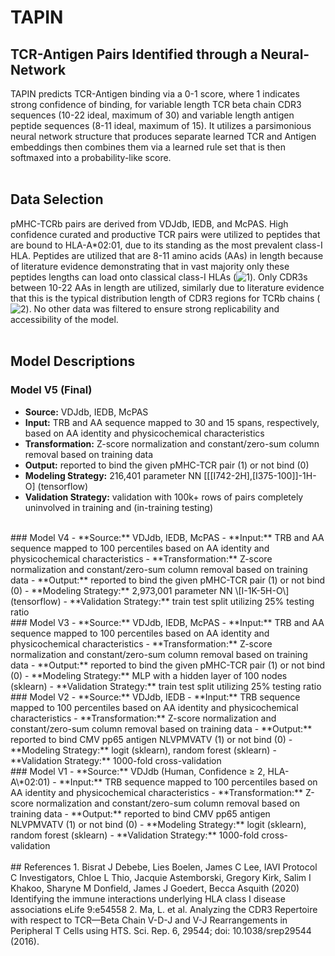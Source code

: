 # TAPIN
## TCR-Antigen Pairs Identified through a Neural-Network
TAPIN predicts TCR-Antigen binding via a 0-1 score, where 1 indicates strong confidence of binding, for variable length TCR beta chain CDR3 sequences (10-22 ideal, maximum of 30) and variable length antigen peptide sequences (8-11 ideal, maximum of 15). It utilizes a parsimonious neural network structure that produces separate learned TCR and Antigen embeddings then combines them via a learned rule set that is then softmaxed into a probability-like score.
<br>
<br>
## Data Selection
pMHC-TCRb pairs are derived from VDJdb, IEDB, and McPAS. High confidence curated and productive TCR pairs were utilized to peptides that are bound to HLA-A\*02:01, due to its standing as the most prevalent class-I HLA. Peptides are utilized that are 8-11 amino acids (AAs) in length because of literature evidence demonstrating that in vast majority only these peptides lengths can load onto classical class-I HLAs (![1](https://elifesciences.org/articles/54558)). Only CDR3s between 10-22 AAs in length are utilized, similarly due to literature evidence that this is the typical distribution length of CDR3 regions for TCRb chains (![2](https://nature.com/articles/srep29544)). No other data was filtered to ensure strong replicability and accessibility of the model.
<br>
<br>
## Model Descriptions
### Model V5 (Final)
- **Source:** VDJdb, IEDB, McPAS
- **Input:** TRB and AA sequence mapped to 30 and 15 spans, respectively, based on AA identity and physicochemical characteristics
- **Transformation:** Z-score normalization and constant/zero-sum column removal based on training data
- **Output:** reported to bind the given pMHC-TCR pair (1) or not bind (0)
- **Modeling Strategy:** 216,401 parameter NN \[\[\[I742-2H\],\[I375-100\]\]-1H-O\] (tensorflow)
- **Validation Strategy:** validation with 100k+ rows of pairs completely uninvolved in training and (in-training testing)
<br>
### Model V4
- **Source:** VDJdb, IEDB, McPAS
- **Input:** TRB and AA sequence mapped to 100 percentiles based on AA identity and physicochemical characteristics
- **Transformation:** Z-score normalization and constant/zero-sum column removal based on training data
- **Output:** reported to bind the given pMHC-TCR pair (1) or not bind (0)
- **Modeling Strategy:** 2,973,001 parameter NN \[I-1K-5H-O\] (tensorflow)
- **Validation Strategy:** train test split utilizing 25% testing ratio
<br>
### Model V3
- **Source:** VDJdb, IEDB, McPAS
- **Input:** TRB and AA sequence mapped to 100 percentiles based on AA identity and physicochemical characteristics
- **Transformation:** Z-score normalization and constant/zero-sum column removal based on training data
- **Output:** reported to bind the given pMHC-TCR pair (1) or not bind (0)
- **Modeling Strategy:** MLP with a hidden layer of 100 nodes (sklearn)
- **Validation Strategy:** train test split utilizing 25% testing ratio
<br>
### Model V2
- **Source:** VDJdb, IEDB
- **Input:** TRB sequence mapped to 100 percentiles based on AA identity and physicochemical characteristics
- **Transformation:** Z-score normalization and constant/zero-sum column removal based on training data
- **Output:** reported to bind CMV pp65 antigen NLVPMVATV (1) or not bind (0)
- **Modeling Strategy:** logit (sklearn), random forest (sklearn)
- **Validation Strategy:** 1000-fold cross-validation
<br>
### Model V1
- **Source:** VDJdb (Human, Confidence ≥ 2, HLA-A\*02:01)
- **Input:** TRB sequence mapped to 100 percentiles based on AA identity and physicochemical characteristics
- **Transformation:** Z-score normalization and constant/zero-sum column removal based on training data
- **Output:** reported to bind CMV pp65 antigen NLVPMVATV (1) or not bind (0)
- **Modeling Strategy:** logit (sklearn), random forest (sklearn)
- **Validation Strategy:** 1000-fold cross-validation
<br>
<br>
## References
1. Bisrat J Debebe, Lies Boelen, James C Lee, IAVI Protocol C Investigators, Chloe L Thio, Jacquie Astemborski, Gregory Kirk, Salim I Khakoo, Sharyne M Donfield, James J Goedert, Becca Asquith (2020) Identifying the immune interactions underlying HLA class I disease associations eLife 9:e54558
2. Ma, L. et al. Analyzing the CDR3 Repertoire with respect to TCR—Beta Chain V-D-J and V-J Rearrangements in Peripheral T Cells using HTS. Sci. Rep. 6, 29544; doi: 10.1038/srep29544 (2016).
